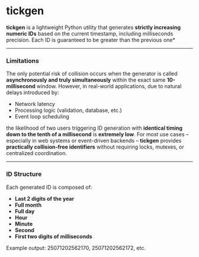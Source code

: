 # tickgen

**tickgen** is a lightweight Python utility that generates **strictly increasing numeric IDs** based on the current timestamp, including milliseconds precision.
Each ID is guaranteed to be greater than the previous one*

---

### Limitations

The only potential risk of collision occurs when the generator is called **asynchronously and truly simultaneously** within the exact same **10-millisecond** window.
However, in real-world applications, due to natural delays introduced by:

- Network latency  
- Processing logic (validation, database, etc.)  
- Event loop scheduling  

the likelihood of two users triggering ID generation with **identical timing down to the tenth of a millisecond** is **extremely low**.
For most use cases – especially in web systems or event-driven backends – **tickgen** provides **practically collision-free identifiers** without requiring locks, mutexes, or centralized coordination.


---

### ID Structure

Each generated ID is composed of:

- **Last 2 digits of the year**
- **Full month**
- **Full day**
- **Hour**
- **Minute**
- **Second**
- **First two digits of milliseconds**

Example output: 25071202562170, 25071202562172, etc.
